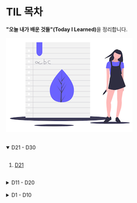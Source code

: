 # TIL 목차

<strong>"오늘 내가 배운 것들"(Today I Learned)</strong>을 정리합니다.

![](./assets/learning.png)
<br />
<br />

<details open>
  <summary>D21 - D30</summary>
  <br />

1. [D21](./D21.md)
</details>

  <br />

<details>
  <summary>D11 - D20</summary>
  <br />

1. [D11](./D11.md) - 호이스트 현상, 스코프 체인, 문자 객체, 숫자 객체
1. [D12](./D12.md) - 함수 객체
1. [D13](./D13.md) - 배열 객체, 객체
1. [D14](./D14.md) - 20201031 오프라인 수업 정리
1. [D15](./D15.md) - IIFE 즉시 실행 함수
1. [D16](./D16.md) - 20201107 오프라인 수업 정리
1. [D17](./D17.md) - 클로저
1. [D18](./D18.md) - ES6 - 블록 영역, Template Literal, String Addtions
1. [D19](./D19.md) - 20201111 오프라인 수업 정리
1. [D20](./D20.md) - 20201114 오프라인 수업 정리
</details>

  <br />

<details>
  <summary>D1 - D10</summary>
  <br />

1. [D01](./D01.md) - JavaScript 기초 내용
1. [D02](./D02.md) - JavaScript 데이터 타입과 언어의 특성
1. [D03](./D03.md) - JavaScript 함수
1. [D04](./D04.md) - 조건 처리(연산자, 스위칭)
1. [D05](./D05.md) - 3항 연산 식, 이벤트 핸들링
1. [D06](./D06.md) - 마우스, 키보드 이벤트 핸들링
1. [D07](./D07.md) - 배열과 반복/ 순환 문
1. [D08](./D08.md) -
1. [D09](./D09.md) - 이벤트 처리 시점, 값 복사와 참조, 함수영역과 블록영역
1. [D10](./D10.md) -
</details>

<!--
  A. 아래 처럼 사용하면 원하는대로 구현될 거에요.
     지금껏 일자 별로 리스트 추가했지만, 각 일자별
     내용 확인 후 요약 내용을 추가하면 좋겠네요.
     예) D01 - JavaScript란?

<details open>
  <summary>D1 - D10</summary>
  <br />

  1. [D01](./D01.md)
  1. [D02](./D02.md)
  1. [D03](./D03.md)
  1. [D04](./D04.md)
  1. [D05](./D05.md)
  1. [D06](./D06.md)
  1. [D07](./D07.md)
  1. [D08](./D08.md)
  1. [D09](./D09.md)
  1. [D10](./D10.md)
</details>
-->

